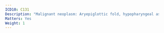 ```yaml
---
ICD10: C131
Description: "Malignant neoplasm: Aryepiglottic fold, hypopharyngeal aspect"
Matters: Yes
Weight: 1
---
```

